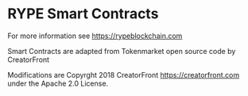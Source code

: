 RYPE Smart Contracts
====================

For more information see https://rypeblockchain.com

Smart Contracts are adapted from Tokenmarket open source code by CreatorFront

Modifications are Copyrght 2018 CreatorFront https://creatorfront.com under the Apache 2.0 License.
